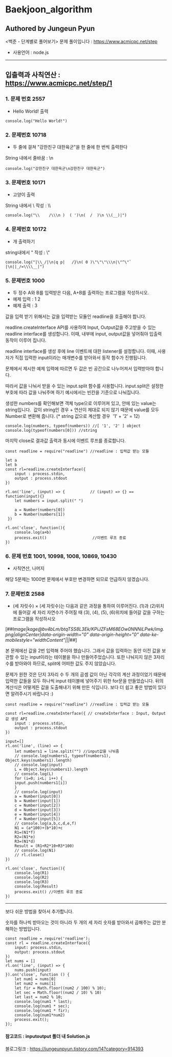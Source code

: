 # Baekjoon_algorithm
## Authored by Jungeun Pyun

<백준 - 단계별로 풀어보기> 문제 풀이입니다 : <https://www.acmicpc.net/step>
- 사용언어 : node.js

***

## 입출력과 사칙연산 : <https://www.acmicpc.net/step/1>


### 1\. 문제 번호 2557

-   Hello World! 출력

```
console.log("Hello World!")
```

### 2\. 문제번호 10718

-   두 줄에 걸쳐 "강한친구 대한육군"을 한 줄에 한 번씩 출력한다

String 내에서 줄바꿈 : \\n

```
console.log("강한친구 대한육군\n강한친구 대한육군")
```

### 3\. 문제번호 10171

-   고양이 출력

String 내에서 \\ 작성 : \\\\

```
console.log("\\    /\\\n )  ( ')\n(  /  )\n \\(__)|")
```

### 4\. 문제번호 10172

-   개 출력하기

string내에서 " 작성 : \\"

```
console.log("|\\_/|\n|q p|   /}\n( 0 )\"\"\"\\\n|\"^\"`    |\n||_/=\\\\__|")
```

### 5\. 문제번호 1000

-   두 정수 A와 B를 입력받은 다음, A+B를 출력하는 프로그램을 작성하시오.
-   예제 입력 : 1 2 
-   예제 출력 : 3

값을 입력 받기 위해서는 값을 입력받는 모듈인 readline을 호출해야 합니다.

readline.createInterface API를 사용하여 Input, Output값을 주고받을 수 있는 readline interface를 생성합니다. 이때, 내부에 input, output값을 넣어줘야 입출력 동작이 이루어 집니다.

readline interface를 생성 후에 line 이벤트에 대한 listener를 설정합니다. 이때, 사용자가 직접 입력한 input이라는 매개변수를 받아와서 동작 함수가 진행됩니다.

문제에서 제시한 예제 입력에 따르면 두 값은 빈 공간으로 나누어져서 입력받아야 합니다.

따라서 값을 나눠서 받을 수 있는 input.split 함수를 사용합니다. input.split은 설정한 부호에 따라 값을 나눠주며 하기 예시에서는 빈칸을 기준으로 나눠집니다.

생성한 numbers를 확인해보면 객체 type으로 이루어져 있고, 안에 있는 value는 string입니다.  값이 string인 경우 + 연산이 제대로 되지 않기 때문에 value를 모두 Number로 변환해 줍니다. (\* string 값으로 계산할 경우  '1' + '2' = 12)

```
console.log(numbers, typeof(numbers)) //[ '1', '2' ] object
console.log(typeof(numbers[0])) //string
```

마지막 close로 결과값 출력과 동시에 이벤트 루프를 종료합니다.

```
const readline = require("readline") //readline : 입력값 받는 모듈

let a
let b
const rl=readline.createInterface({
    input : process.stdin,
    output : process.stdout
})

rl.on('line', (input) => {           // (input) => {} == function(input){}
    let numbers = input.split(" ")

    a = Number(numbers[0])
    b = Number(numbers[1])
 })

rl.on('close', function(){
    console.log(a+b)
    process.exit()                    //이벤트 루프 종료
})
```

### 6\. 문제 번호 1001, 10998, 1008, 10869, 10430

-   사칙연산, 나머지

해당 5문제는 1000번 문제에서 부호만 변경하면 되므로 언급하지 않겠습니다.

### 7\. 문제번호 2588

-   (세 자릿수) × (세 자릿수)는 다음과 같은 과정을 통하여 이루어진다. (1)과 (2)위치에 들어갈 세 자리 자연수가 주어질 때 (3), (4), (5), (6)위치에 들어갈 값을 구하는 프로그램을 작성하시오

[##_Image|kage@bv4bLm/btqTSS8L3Ek/KPiJZFsM68EOw0NNNiLPwk/img.png|alignCenter|data-origin-width="0" data-origin-height="0" data-ke-mobilestyle="widthContent"|||_##]

본 문제에선 값을 2번 입력해 주어야 했습니다. 그래서 값을 입력하는 동안 이전 값을 보관할 수 있는 input이라는 테이블을 하나 만들어주었습니다. 또한 나눠지지 않은 3자리 수를 받아와야 하므로, split에 어떠한 값도 주지 않았습니다. 

문제가 원한 것은 단지 3자리 수 두 개의 곱셈 값이 아닌 각각의 계산 과정이었기 때문에 입력한 값들을 모두 하나씩 input 테이블에 넣어주기 위한 for문을 만들었습니다. 뒤의 계산식은 어떻게든 값을 도출해내기 위해 만든 식입니다. 보다 더 쉽고 좋은 방법이 있다면 알려주시기 바랍니다 :)

```
const readline = require("readline") //readline : 입력값 받는 모듈

const rl=readline.createInterface({ // createInterface : Input, Output 값 생성 API
    input : process.stdin,
    output : process.stdout
})

input=[]
rl.on('line', (line) => {
    let numbers1 = line.split("") //input값을 나눠줌
    // console.log(numbers1, typeof(numbers1), Object.keys(numbers1).length)
    // console.log(input)
    L = Object.keys(numbers1).length
    // console.log(L)
    for (i=0; i<L; i++) {
    input.push(numbers1[i])
    }
    // console.log(input)
    a = Number(input[0])
    b = Number(input[1])
    c = Number(input[2])
    d = Number(input[3])
    e = Number(input[4])
    f = Number(input[5])
    // console.log(a,b,c,d,e,f)
    N1 = (a*100)+(b*10)+c
    R1=(N1*f)
    R2=(N1*e)
    R3=(N1*d)
    Result = (R1+R2*10+R3*100)
    // console.log(N1)
    // rl.close()
})

rl.on('close', function(){
    console.log(R1)
    console.log(R2)
    console.log(R3)
    console.log(Result)
    process.exit() //이벤트 루프 종료
})
```

---

보다 쉬운 방법을 찾아서 추가합니다.

숫자를 하나씩 받아오는 것이 아니라 두 개의 세 자리 숫자를 받아와서 곱해주는 값만 분해하는 방법입니다.

```
const readline = require('readline');
const rl = readline.createInterface({
    input: process.stdin,
    output: process.stdout
})
let nums = []
rl.on('line', (input) => {
    nums.push(input)
}).on('close', function () {
    let num1 = nums[0]
    let num2 = nums[1]
    let fir = Math.floor((num2 / 100) % 10);
    let sec = Math.floor((num2 / 10) % 10)
    let last = num2 % 10;
    console.log(num1 * last);
    console.log(num1 * sec);
    console.log(num1 * fir);
    console.log(num1*num2)
    process.exit();
});
```


#### 참고코드 : inputoutput 폴더 내 Solution.js
블로그링크 : <https://jungeunpyun.tistory.com/14?category=914393>

